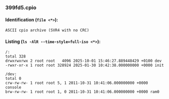 ### 399fd5.cpio
#### Identification (`file <*>`):
```
ASCII cpio archive (SVR4 with no CRC)
```
#### Listing (`ls -AlR --time-style=full-iso <*>`):
```
/:
total 328
drwxrwxrwx 2 root root   4096 2025-10-01 15:46:27.889448429 +0100 dev
-rwxr-xr-x 1 root root 328924 2025-01-30 10:42:38.000000000 +0000 init

/dev:
total 0
crw-rw-rw- 1 root root 5, 1 2011-10-31 10:41:06.000000000 +0000 console
brw-rw-rw- 1 root root 1, 0 2011-10-31 10:41:06.000000000 +0000 ram0
```

